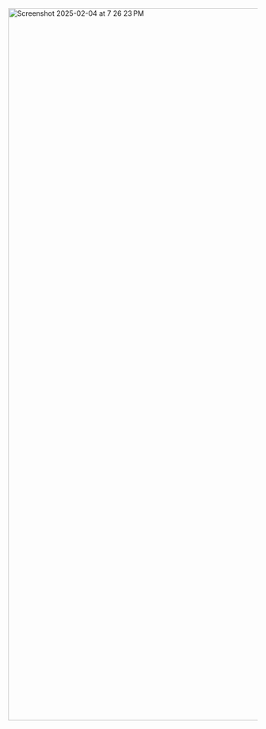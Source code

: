 <img width="1440" alt="Screenshot 2025-02-04 at 7 26 23 PM" src="https://github.com/user-attachments/assets/0d8e4475-7df3-4373-aa62-1d7176ff0867" />
